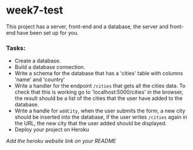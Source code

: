 # week7-test

This project has a server, front-end and a database, the server and front-end have been set up for you.

### Tasks:
- Create a database.
- Build a database connection.
- Write a schema for the database that has a 'cities' table with columns 'name' and 'country'
- Write a handler for the endpoint `/cities` that gets all the cities data. To check that this is working go to 'localhost:5000/cities'  in the browser, the result should be a list of the cities that the user have added to the database.
- Write a handle for `addCity`, when the user submits the form, a new city should be inserted into the database, if the user writes `/cities` again in the URL, the new city that the user added should be displayed.
- Deploy your project on Heroku

*Add the heroku website link on your README*
